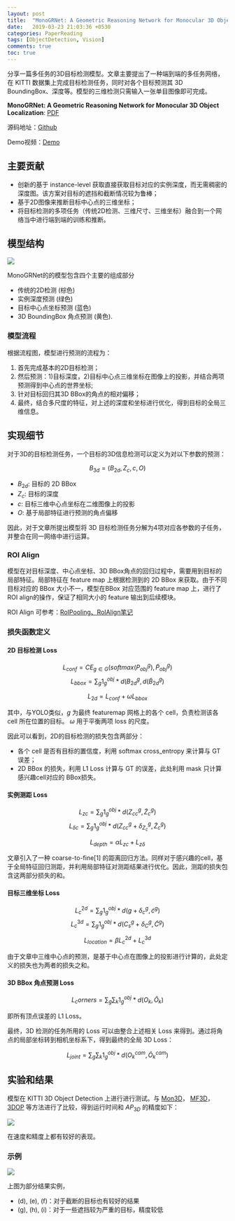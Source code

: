 ```yaml
---
layout: post
title:  "MonoGRNet: A Geometric Reasoning Network for Monocular 3D Object Localization"
date:   2019-03-23 21:03:36 +0530
categories: PaperReading 
tags: [ObjectDetection, Vision]
comments: true
toc: true
---
```


分享一篇多任务的3D目标检测模型。文章主要提出了一种端到端的多任务网络，在 KITTI 数据集上完成目标检测任务，同时对各个目标预测其 3D BoundingBox、深度等。模型的三维检测只需输入一张单目图像即可完成。

**MonoGRNet: A Geometric Reasoning Network for Monocular 3D Object Localization**: [PDF](https://arxiv.org/abs/1811.10247)

源码地址：[Github](https://github.com/Zengyi-Qin/MonoGRNet)

Demo视频：[Demo](https://cloud.tsinghua.edu.cn/f/194ddabfd05d4dc78b9f/)


## 主要贡献

* 创新的基于 instance-level 获取直接获取目标对应的实例深度，而无需稠密的深度图。该方案对目标的遮挡和截断情况较为鲁棒；
* 基于2D图像来推断目标中心点的三维坐标；
* 将目标检测的多项任务（传统2D检测、三维尺寸、三维坐标）融合到一个网络当中进行端到端的训练和推断。


## 模型结构

![](https://note.youdao.com/yws/public/resource/e1f9e977c6f457d1baa77d5b7155e232/xmlnote/WEBRESOURCE06778748192d3bc09a7f9f9172de524c/769)

MonoGRNet的的模型包含四个主要的组成部分
* 传统的2D检测 (棕色)
* 实例深度预测 (绿色)
* 目标中心点坐标预测 (蓝色)
* 3D BoundingBox 角点预测 (黄色).
  
### 模型流程

根据流程图，模型进行预测的流程为：
1. 首先完成基本的2D目标检测；
2. 然后预测：1)目标深度，2)目标中心点三维坐标在图像上的投影，并结合两项预测得到中心点的世界坐标;
3. 针对目标回归其3D BBox的角点的相对偏移；
4. 最终，结合多尺度的特征，对上述的深度和坐标进行优化，得到目标的全局三维信息。


## 实现细节

对于3D的目标检测任务，一个目标的3D信息检测可以定义为对以下参数的预测：

$$B_{3d}=(B_{2d}, Z_c, c, O)$$

* $B_{2d}$: 目标的 2D BBox
* $Z_c$: 目标的深度
* $c$: 目标三维中心点坐标在二维图像上的投影
* $O$: 基于局部特征进行预测的角点偏移

因此，对于文章所提出模型将 3D 目标检测任务分解为4项对应各参数的子任务，并整合在同一网络中进行运算。

### ROI Align

模型在对目标深度、中心点坐标、3D BBox角点的回归过程中，需要用到目标的局部特征。局部特征在 feature map 上根据检测到的 2D BBox 来获取。由于不同目标对应的 BBox 大小不一，模型在BBox 对应范围的 feature map 上，进行了 ROI align的操作，保证了相同大小的 feature 输出到后续模块。

ROI Align 可参考：[RoIPooling、RoIAlign笔记](https://www.cnblogs.com/wangyong/p/8523814.html)

### 损失函数定义

#### 2D 目标检测 Loss

$$L_{conf} = CE_{g\in G}(softmax(P_{obj}^{g}), \widetilde{P}_{obj}^{g})
$$
$$L_{bbox} = \sum_{g}1_{g}^{obj} * d(B_{2d}^{g}, d(\widetilde{B}_{2d}^{g})$$

$$L_{2d} = L_{conf} + \omega L_{bbox}$$

其中，与YOLO类似，$g$ 为最终 featuremap 网格上的各个 cell，负责检测该各 cell 所在位置的目标。 $\omega$ 用于平衡两项 loss 的尺度。

因此可以看到，2D的目标检测的损失包含两部分：
* 各个 cell 是否有目标的置信度，利用 softmax cross_entropy 来计算与 GT 误差；
* 2D BBox 的损失，利用 L1 Loss 计算与 GT 的误差，此处利用 mask 只计算感兴趣cell对应的 BBox损失。

#### 实例测距 Loss

$$L_{zc} = \sum_{g} 1_{g}^{obj} * d(Z_{cc}^{g}, \widetilde{Z}_{c}^{g}) $$
$$L_{\delta c} = \sum_{g} 1_{g}^{obj} * d(Z_{cc}^{g}+\delta _{Z_{c}}^{g}, \widetilde{Z}_{c}^{g}) $$

$$L_{depth} = \alpha L_{zc} + L_{z\delta}$$

文章引入了一种 coarse-to-fine[1] 的距离回归方法。同样对于感兴趣的cell，基于全局特征回归测距，并利用局部特征对测距结果进行优化。因此，测距的损失包含这两部分损失的和。

#### 目标三维坐标 Loss

$$L_{c}^{2d} = \sum_{g} 1_{g}^{obj} * d(g + \delta _{c}^{g}, \widetilde{c}^{g})$$
$$L_{c}^{3d} = \sum_{g} 1_{g}^{obj} * d(C_{s}^{g} + \delta _{C}^{g}, \widetilde{C}^{g})$$

$$L_{location} = \beta L_{c}^{2d} + L_{c}^{3d}$$

由于文章中三维中心点的预测，是基于中心点在图像上的投影进行计算的，此处定义的损失也为两者的损失之和。

#### 3D BBox 角点预测 Loss

$$L_corners= \sum_{g} \sum_{k} 1_{g}^{obj} * d(O_{k}, \widetilde{O}_{k})$$

即所有顶点误差的 L1 Loss。


最终，3D 检测的任务所用的 Loss 可以由整合上述相关 Loss 来得到。通过将角点的局部坐标转到相机坐标系下，得到最终的全局 3D Loss：

$$L_{joint} = \sum_{g} \sum_{k} 1_{g}^{obj} * d(O_{k}^{cam}, \widetilde{O}_{k}^{cam})$$


## 实验和结果

模型在 KITTI 3D Object Detection 上进行进行测试。与 [Mon3D]()， [MF3D]()，[3DOP]() 等方法进行了比较，得到运行时间和 $AP_{3D}$ 的精度如下：

![](https://note.youdao.com/yws/public/resource/e1f9e977c6f457d1baa77d5b7155e232/xmlnote/WEBRESOURCE6d75b03da7e78d2698b77fd31839d275/764)

在速度和精度上都有较好的表现。

### 示例

![](https://note.youdao.com/yws/public/resource/e1f9e977c6f457d1baa77d5b7155e232/xmlnote/WEBRESOURCEc39e37b81f900156304ba0b738daf1da/766)

上图为部分结果实例，

* (d), (e), (f)：对于截断的目标也有较好的结果
* (g), (h), (i)：对于一些遮挡较为严重的目标，精度较低